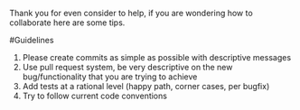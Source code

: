 Thank you for even consider to help, if you are wondering how to collaborate here are some tips.

#Guidelines

1. Please create commits as simple as possible with descriptive messages
2. Use pull request system, be very descriptive on the new bug/functionality that you are trying to achieve
3. Add tests at a rational level (happy path, corner cases, per bugfix)
4. Try to follow current code conventions

